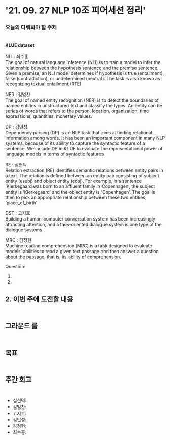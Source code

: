 # '21. 09. 27 NLP 10조 피어세션 정리'

### 오늘의 다뤄봐야 할 주제<br></br>

**KLUE dataset**<br><br>
NLI : 최수홍 <br>
The goal of natural language inference (NLI) is to train a model to infer the relationship between the hypothesis
sentence and the premise sentence. Given a premise, an NLI model determines if hypothesis is true (entailment), false
(contradiction), or undetermined (neutral). The task is also known as recognizing textual entailment (RTE)

NER : 김범찬 <br>
The goal of named entity recognition (NER) is to detect the boundaries of named entities in unstructured text and
classify the types. An entity can be series of words that refers to the person, location, organization, time expressions,
quantities, monetary values.

DP : 김민성 <br>
Dependency parsing (DP) is an NLP task that aims at finding relational information among words. It has been an
important component in many NLP systems, because of its ability to capture the syntactic feature of a sentence. We
include DP in KLUE to evaluate the representational power of language models in terms of syntactic features

RE : 심현덕 <br>
Relation extraction (RE) identifies semantic relations between entity pairs in a text. The relation is defined between an
entity pair consisting of subject entity (esubj) and object entity (eobj). For example, in a sentence ‘Kierkegaard was born
to an affluent family in Copenhagen’, the subject entity is ‘Kierkegaard’ and the object entity is ‘Copenhagen’. The
goal is then to pick an appropriate relationship between these two entities; ‘place_of_birth’

DST : 고지호 <br>
Building a human-computer conversation system has been increasingly attracting attention, and a task-oriented dialogue
system is one type of the dialogue systems 

MRC : 김정현 <br>
Machine reading comprehension (MRC) is a task designed to evaluate models’ abilities to read a given text passage and
then answer a question about the passage, that is, its ability of comprehension.

Question:

1. 
2. 

## 2. 이번 주에 도전할 내용<br></br>


## 그라운드 룰<br></br>


## 목표<br></br>


## 주간 회고<br></br>

- 심현덕: 
- 김범찬: 
- 고지호: 
- 김민성: 
- 김정현: 
- 최수홍: 

